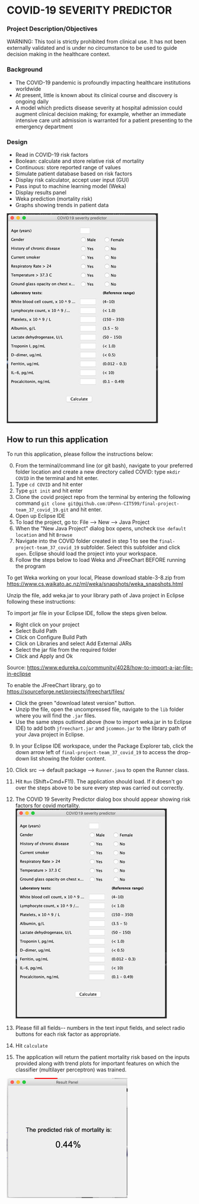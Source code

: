 # COVID-19 SEVERITY PREDICTOR

### Project Description/Objectives

WARNING: This tool is strictly prohibited from clinical use. It has not been externally validated and is under no circumstance to be used to guide decision making in the healthcare context. 

### Background
- The COVID-19 pandemic is profoundly impacting healthcare institutions worldwide
- At present, little is known about its clinical course and discovery is ongoing daily
- A model which predicts disease severity at hospital admission could augment clinical decision making; for example, whether an immediate intensive care unit admission is warranted for a patient presenting to the emergency department

### Design
- Read in COVID-19 risk factors
 - Boolean: calculate and store relative risk of mortality
 - Continuous: store reported range of values
- Simulate patient database based on risk factors
- Display risk calculator, accept user input (GUI)
- Pass input to machine learning model (Weka)
- Display results panel
 - Weka prediction (mortality risk)
 - Graphs showing trends in patient data

![](images/app-user-input-screen-408x567.jpg)


## How to run this application

To run this application, please follow the instructions below:

0. From the terminal/command line (or git bash), navigate to your preferred folder location and create a new directory called COVID: type `mkdir COVID` in the terminal and hit enter.
1. Type `cd COVID` and hit enter
2. Type `git init` and hit enter
3. Clone the covid project repo from the terminal by entering the following command `git clone git@github.com:UPenn-CIT599/final-project-team_37_covid_19.git` and hit enter.
4. Open up Eclipse IDE
5. To load the project, go to: File --> New --> Java Project
6. When the "New Java Project" dialog box opens, uncheck `Use default location` and hit `Browse`
7. Navigate into the COVID folder created in step 1 to see the `final-project-team_37_covid_19` subfolder. Select this subfolder and click `open`. Eclipse should load the project into your workspace.
8. Follow the steps below to load Weka and JFreeChart BEFORE running the program

To get Weka working on your local, Please download stable-3-8.zip from https://www.cs.waikato.ac.nz/ml/weka/snapshots/weka_snapshots.html

Unzip the file, add weka.jar to your library path of Java project in Eclipse following these instructions:

To import jar file in your Eclipse IDE, follow the steps given below.
- Right click on your project
- Select Build Path
- Click on Configure Build Path
- Click on Libraries and select Add External JARs
- Select the jar file from the required folder
- Click and Apply and Ok

Source:
https://www.edureka.co/community/4028/how-to-import-a-jar-file-in-eclipse


To enable the JFreeChart library, go to https://sourceforge.net/projects/jfreechart/files/
- Click the green "download latest version" button.
- Unzip the file, open the uncompressed file, navigate to the `lib` folder where you will find the `.jar` files. 
- Use the same steps outlined above (how to import weka.jar in to Eclipse IDE) to add both `jfreechart.jar` and `jcommon.jar` to the library path of your Java project in Eclipse.

9. In your Eclipse IDE workspace, under the Package Explorer tab, click the down arrow left of `final-project-team_37_covid_19` to access the drop-down list showing the folder content.
10. Click src --> default package --> `Runner.java` to open the Runner class.
11. Hit `Run` (Shift+Cmd+F11). The application should load. If it doesn't go over the steps above to be sure every step was carried out correctly.

12. The COVID 19 Severity Predictor dialog box should appear showing risk factors for covid mortality.
![](images/app-user-input-screen-408x567.jpg)
13. Please fill all fields-- numbers in the text input fields, and select radio buttons for each risk factor as appropriate.
14. Hit `calculate`
15. The application will return the patient mortality risk based on the inputs provided along with trend plots for important features on which the classifier (multilayer perceptron) was trained.


![](images/app-result-screen-326x324.jpg)
